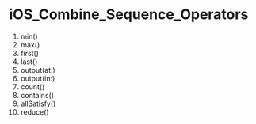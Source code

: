 # iOS_Combine_Sequence_Operators

1. min()
2. max()
3. first()
4. last()
5. output(at:)
6. output(in:)
7. count()
8. contains()
9. allSatisfy()
10. reduce()
